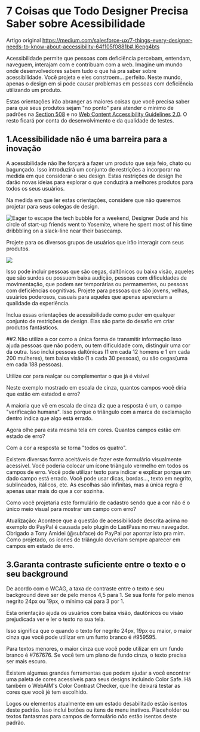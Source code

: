 # 7 Coisas que Todo Designer Precisa Saber sobre Acessibilidade

Artigo original
https://medium.com/salesforce-ux/7-things-every-designer-needs-to-know-about-accessibility-64f105f0881b#.l6epg4bts

Acessibilidade permite que pessoas com deficiência percebam, entendam, naveguem, interajam com e contribuam com a web. Imagine um mundo onde
desenvolvedores sabem tudo o que há pra saber sobre acessibilidade. Você projeta e eles constroem... perfeito. Neste mundo, apenas o design
em si pode causar problemas em pessoas com deficiência utilizando um produto.

Estas orientações irão abranger as maiores coisas que você precisa saber para que seus produtos sejam "no ponto" para atender o mínimo de
padrões na [Section 508](http://www.section508.gov/section-508-standards-guide) e no [Web Content Accessibility Guidelines 2.0](http://www.w3.org/TR/WCAG20/). O resto ficará por conta do desenvolvimento e da qualidade de testes.

## 1.Acessibilidade não é uma barreira para a inovação

A acessibilidade não lhe forçará a fazer um produto que seja feio, chato ou bagunçado. Isso introduzirá um conjunto de restrições a incorporar
na medida em que considerar o seu design. Estas restrições de design lhe darão novas ideias para explorar o que conduzirá a melhores produtos
para todos os seus usuários.

Na medida em que ler estas orientações, considere que não queremos projetar para seus colegas de design.

![Eager to escape the tech bubble for a weekend, Designer Dude and his circle of start-up friends went to Yosemite, where he spent most of his time dribbbling on a slack-line near their basecamp.](https://cdn-images-2.medium.com/max/800/0*bhC1d9AMLq7EA4bv.)

Projete para os diversos grupos de usuários que irão interagir com seus produtos.

![](https://cdn-images-2.medium.com/max/1200/0*Y8EzNegFamAO5_zV.)

Isso pode incluir pessoas que são cegas, daltônicos ou baixa visão, aqueles que são surdos ou possuem baixa audição, pessoas com dificuldades
de movimentação, que podem ser temporárias ou permamentes, ou pessoas com deficiências cognitivas. Projete para pessoas que são jovens, velhas,
usuários poderosos, casuais para aqueles que apenas apereciam a qualidade da experiência.

Inclua essas orientações de acessibilidade como puder em qualquer conjunto de restrições de design. Elas são parte do desafio em criar
produtos fantásticos.

##2.Não utilize a cor como a única forma de transmitir informação
Isso ajuda pessoas que não podem, ou tem dificuldade com, distinguir uma cor da outra. Isso inclui pessoas daltônicas (1 em cada 12 homens e
1 em cada 200 mulheres), tem baixa visão (1 a cada 30 pessoas), ou são cegas(uma em cada 188 pessoas).

Utilize cor para realçar ou complementar o que já é visível

Neste exemplo mostrado em escala de cinza, quantos campos você diria que estão em estadod e erro?


A maioria que vê em escala de cinza diz que a resposta é um, o campo "verificação humana". Isso porque o triângulo com a marca de exclamação
dentro indica que algo está errado.

Agora olhe para esta mesma tela em cores. Quantos campos estão em estado de erro?

Com a cor a resposta se torna "todos os quatro".

Existem diversas forma aceitáveis de fazer este formulário visualmente acessível. Você poderia colocar um ícone triângulo vermelho em todos
os campos de erro. Você pode utilizar texto para indicar e explicar porque um dado campo está errado. Você pode usar dicas, bordas..., texto em
negrito, sublineados, itálicos, etc. As escolhas são infinitas, mas a única regra é apenas usar mais do que a cor sozinha.

Como você projetaria este formulário de cadastro sendo que a cor não é o único meio visual para mostrar um campo com erro?

Atualização: Acontece que a questão de acessibilidade descrita acima no exemplo do PayPal é causada pelo plugin do LastPass no meu navegador.
Obrigado a Tony Amidei (@subface) do PayPal por apontar isto pra mim. Como projetado, os ícones de triângulo deveriam sempre aparecer em 
campos em estado de erro.

## 3.Garanta contraste suficiente entre o texto e o seu background
De acordo com o WCAG, a taxa de contraste entre o texto e seu background deve ser de pelo menos 4,5 para 1. Se sua fonte for pelo menos 
negrito 24px ou 19px, o mínimo cai para 3 por 1.

Esta orientação ajuda os usuários com baixa visão, dautônicos ou visão prejudicada ver e ler o texto na sua tela.

Isso significa que o quando o texto for negrito 24px, 19px ou maior, o maior cinza que você pode utilizar em um funto branco é #959595.

Para textos menores, o maior cinza que você pode utilizar em um fundo branco é #767676. Se você tem um plano de fundo cinza, o texto
precisa ser mais escuro.

Existem algumas grandes ferramentas que podem ajudar a você encontrar uma paleta de cores acessíveis para seus designs incluindo Color Safe. Há
também o WebAIM's Color Contrast Checker, que lhe deixará testar as cores que você jé tem escolhido.

Logos ou elementos atualmente em um estado desabilitado estão isentos deste padrão. Isso inclui botões ou itens de menu inativos. Placeholder ou
textos fantasmas para campos de formulário *não* estão isentos deste padrão.
